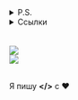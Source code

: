 <details>
  <summary>P.S.</summary>
  Кто-то занял мой ник так что пришлось поставить себе другой: opqgz.
</details>
<details>
  <summary>Ссылки </summary>
  <a href="http://team748.ml">
  Мой сайт
  </a>
</details>

<br>
<br>

<a href="https://github.com/opqgz">
  <img align="center" src="https://github-readme-stats.anuraghazra1.vercel.app/api?username=opqgz&show_icons=true&include_all_commits=true&theme=tokyonight&locale=ru&custom_title=Статистика&show_owner=true&card_width=400&layout=default&langs_count=10">
</a>
<br>
<a href="https://github.com/opqgz">
  <img align="center" src="https://github-readme-stats.anuraghazra1.vercel.app/api/top-langs/?username=opqgz&layout=compact&theme=tokyonight&locale=ru&custom_title=Ван%20лав%20лангуагес&show_owner=true&card_width=480&layout=default&langs_count=10">
</a>

<br>
<br>

Я пишу **</>** с ❤️
